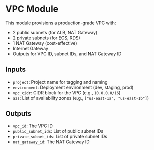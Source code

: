 # VPC Module

This module provisions a production-grade VPC with:
- 2 public subnets (for ALB, NAT Gateway)
- 2 private subnets (for ECS, RDS)
- 1 NAT Gateway (cost-effective)
- Internet Gateway
- Outputs for VPC ID, subnet IDs, and NAT Gateway ID

## Inputs
- `project`: Project name for tagging and naming
- `environment`: Deployment environment (dev, staging, prod)
- `vpc_cidr`: CIDR block for the VPC (e.g., `10.0.0.0/16`)
- `azs`: List of availability zones (e.g., `["us-east-1a", "us-east-1b"]`)

## Outputs
- `vpc_id`: The VPC ID
- `public_subnet_ids`: List of public subnet IDs
- `private_subnet_ids`: List of private subnet IDs
- `nat_gateway_id`: The NAT Gateway ID 